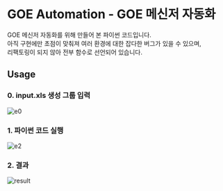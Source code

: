 # GOE Automation - GOE 메신저 자동화

GOE 메신저 자동화를 위해 만들어 본 파이썬 코드입니다.\
아직 구현에만 초점이 맞춰져 여러 환경에 대한 잡다한 버그가 있을 수 있으며,\
리팩토링이 되지 않아 전부 함수로 선언되어 있습니다.

## Usage

### 0. input.xls 생성 그룹 입력
![e0](https://user-images.githubusercontent.com/73877449/226229388-231daf51-802e-404a-954b-36069a56b012.png)

### 1. 파이썬 코드 실행
![e2](https://user-images.githubusercontent.com/73877449/226229414-cbaefd97-3e4a-429c-b4d3-1877b82971c2.png)

### 2. 결과
![result](https://user-images.githubusercontent.com/73877449/226229422-0e7f7b6c-868f-447d-ad1f-8113ed2930c3.png)

